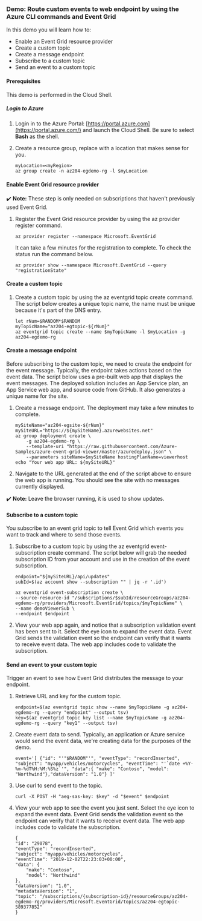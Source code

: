 ### Demo: Route custom events to web endpoint by using the Azure CLI commands and Event Grid

In this demo you will learn how to:

- Enable an Event Grid resource provider
- Create a custom topic
- Create a message endpoint
- Subscribe to a custom topic
- Send an event to a custom topic

#### Prerequisites

This demo is performed in the Cloud Shell.

##### Login to Azure

1. Login in to the Azure Portal: [https://portal.azure.com](https://portal.azure.com/) and launch the Cloud Shell. Be sure to select **Bash** as the shell.

2. Create a resource group, replace <myRegion> with a location that makes sense for you.

   

   ```
   myLocation=<myRegion>
   az group create -n az204-egdemo-rg -l $myLocation
   ```

   

#### Enable Event Grid resource provider

✔️ **Note:** These step is only needed on subscriptions that haven't previously used Event Grid.

1. Register the Event Grid resource provider by using the az provider register command.

   

   ```
   az provider register --namespace Microsoft.EventGrid
   ```

   

   It can take a few minutes for the registration to complete. To check the status run the command below.

   

   ```
   az provider show --namespace Microsoft.EventGrid --query "registrationState"
   ```

   

#### Create a custom topic

1. Create a custom topic by using the az eventgrid topic create command. The script below creates a unique topic name, the name must be unique because it's part of the DNS entry.

   

   ```
   let rNum=$RANDOM*$RANDOM
   myTopicName="az204-egtopic-${rNum}"
   az eventgrid topic create --name $myTopicName -l $myLocation -g az204-egdemo-rg
   ```

   

#### Create a message endpoint

Before subscribing to the custom topic, we need to create the endpoint for the event message. Typically, the endpoint takes actions based on the event data. The script below uses a pre-built web app that displays the event messages. The deployed solution includes an App Service plan, an App Service web app, and source code from GitHub. It also generates a unique name for the site.

1. Create a message endpoint. The deployment may take a few minutes to complete.

   

   ```
   mySiteName="az204-egsite-${rNum}"
   mySiteURL="https://${mySiteName}.azurewebsites.net"
   az group deployment create \
       -g az204-egdemo-rg \
       --template-uri "https://raw.githubusercontent.com/Azure-Samples/azure-event-grid-viewer/master/azuredeploy.json" \
       --parameters siteName=$mySiteName hostingPlanName=viewerhost
   echo "Your web app URL: ${mySiteURL}"
   ```

   

2. Navigate to the URL generated at the end of the script above to ensure the web app is running. You should see the site with no messages currently displayed.

✔️ **Note:** Leave the browser running, it is used to show updates.

#### Subscribe to a custom topic

You subscribe to an event grid topic to tell Event Grid which events you want to track and where to send those events.

1. Subscribe to a custom topic by using the az eventgrid event-subscription create command. The script below will grab the needed subscription ID from your account and use in the creation of the event subscription.

   

   ```
   endpoint="${mySiteURL}/api/updates"
   subId=$(az account show --subscription "" | jq -r '.id')
   
   az eventgrid event-subscription create \
   --source-resource-id "/subscriptions/$subId/resourceGroups/az204-egdemo-rg/providers/Microsoft.EventGrid/topics/$myTopicName" \
   --name demoViewerSub \
   --endpoint $endpoint
   ```

   

2. View your web app again, and notice that a subscription validation event has been sent to it. Select the eye icon to expand the event data. Event Grid sends the validation event so the endpoint can verify that it wants to receive event data. The web app includes code to validate the subscription.

#### Send an event to your custom topic

Trigger an event to see how Event Grid distributes the message to your endpoint.

1. Retrieve URL and key for the custom topic.

   

   ```
   endpoint=$(az eventgrid topic show --name $myTopicName -g az204-egdemo-rg --query "endpoint" --output tsv)
   key=$(az eventgrid topic key list --name $myTopicName -g az204-egdemo-rg --query "key1" --output tsv)
   ```

   

2. Create event data to send. Typically, an application or Azure service would send the event data, we're creating data for the purposes of the demo.

   

   ```
   event='[ {"id": "'"$RANDOM"'", "eventType": "recordInserted", "subject": "myapp/vehicles/motorcycles", "eventTime": "'`date +%Y-%m-%dT%H:%M:%S%z`'", "data":{ "make": "Contoso", "model": "Northwind"},"dataVersion": "1.0"} ]'
   ```

   

3. Use curl to send event to the topic.

   

   ```
   curl -X POST -H "aeg-sas-key: $key" -d "$event" $endpoint
   ```

   

4. View your web app to see the event you just sent. Select the eye icon to expand the event data. Event Grid sends the validation event so the endpoint can verify that it wants to receive event data. The web app includes code to validate the subscription.

   

   ```
   {
   "id": "29078",
   "eventType": "recordInserted",
   "subject": "myapp/vehicles/motorcycles",
   "eventTime": "2019-12-02T22:23:03+00:00",
   "data": {
       "make": "Contoso",
       "model": "Northwind"
   },
   "dataVersion": "1.0",
   "metadataVersion": "1",
   "topic": "/subscriptions/{subscription-id}/resourceGroups/az204-egdemo-rg/providers/Microsoft.EventGrid/topics/az204-egtopic-589377852"
   }
   ```

   